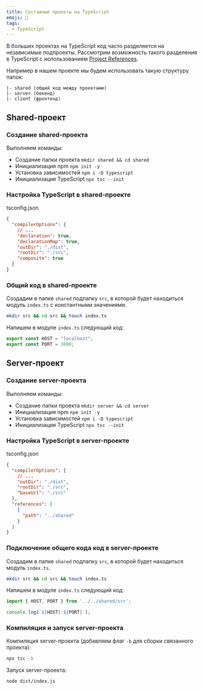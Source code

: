 ```yaml
---
title: Составные проекты на TypeScript
emoji: 👾
tags:
  - TypeScript
---
```


В больших проектах на TypeScript код часто разделяется на независимые подпроекты. Рассмотрим возможность такого разделения в TypeScript с использованием [Project References](https://www.typescriptlang.org/docs/handbook/project-references.html).

Например в нашем проекте мы будем использовать такую структуру папок:

```
|- shared (общий код между проектами)
|- server (бекенд)
|- client (фронтенд)
```

## Shared-проект

### Создание shared-проекта

Выполняем команды:

- Создание папки проекта `mkdir shared && cd shared`
- Инициализация npm `npm init -y`
- Установка зависимостей `npm i -D typescript`
- Инициализация TypeScript `npx tsc --init`

### Настройка TypeScript в shared-проекте

tsconfig.json

```json
{
  "compilerOptions": {
    // ...
    "declaration": true,
    "declarationMap": true,
    "outDir": "./dist",
    "rootDir": "./src",
    "composite": true
  }
}
```

### Общий код в shared-проекте

Создадим в папке `shared` подпапку `src`, в которой будет находиться модуль `index.ts` с константными значениями.

```bash
mkdir src && cd src && touch index.ts
```

Напишем в модуле `index.ts` следующий код:

```typescript
export const HOST = "localhost";
export const PORT = 3000;
```

## Server-проект

### Создание server-проекта

Выполняем команды:

- Создание папки проекта `mkdir server && cd server`
- Инициализация npm `npm init -y`
- Установка зависимостей `npm i -D typescript`
- Инициализация TypeScript `npx tsc --init`

### Настройка TypeScript в server-проекте

tsconfig.json

```json
{
  "compilerOptions": {
    // ...
    "outDir": "./dist",
    "rootDir": "./src",
    "baseUrl": "./src"
  },
  "references": [
    {
      "path": "../shared"
    }
  ]
}
```

### Подключение общего кода код в server-проекте

Создадим в папке `shared` подпапку `src`, в которой будет находиться модуль `index.ts`.

```bash
mkdir src && cd src && touch index.ts
```

Напишем в модуле `index.ts` следующий код:

```typescript
import { HOST, PORT } from '../../shared/src';

console.log(`${HOST}:${PORT}`);
```

### Компиляция и запуск server-проекта

Компиляция server-проекта (добавляем флаг `-b` для сборки связанного проекта):

```bash
npx tsc -b
```

Запуск server-проекта:

```bash
node dist/index.js
```